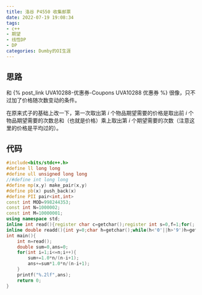 ```yaml
---
title: 洛谷 P4550 收集邮票
date: 2022-07-19 19:08:34
tags:
- c++
- 期望
- 线性DP
- DP
categories: Dumby的OI生涯
---
```


## 思路

和 {% post_link UVA10288-优惠券-Coupons UVA10288 优惠券 %} 很像，只不过加了价格随次数变动的条件。

在原来式子的基础上改一下，第一次取出第 $i$ 个物品期望需要的价格是取出前 $i$ 个物品期望需要的次数总和（也就是价格）乘上取出第 $i$ 个期望需要的次数（注意这里的价格是平均过的）。

<!--more-->

## 代码

```cpp
#include<bits/stdc++.h>
#define ll long long
#define ull unsigned long long
//#define int long long
#define mp(x,y) make_pair(x,y)
#define pb(x) push_back(x)
#define PII pair<int,int>
const int MOD=998244353;
const int N=1000002;
const int M=10000001;
using namespace std;
inline int read(){register char c=getchar();register int s=0,f=1;for(;!isdigit(c);c=getchar())if(c=='-')f=-1;for(;isdigit(c);c=getchar())s=(s<<3)+(s<<1)+c-'0';return s*f;}
inline double readd(){int y=0;char h=getchar();while(h<'0'||h>'9')h=getchar();while(h>='0'&&h<='9')y=y*10+h-'0',h=getchar();if(h=='.'){h=getchar();double t=0,t2=0.1;while(h>='0'&&h<='9')t=t+t2*(h-'0'),t2/=10,h=getchar();return y+t;}return y;}
int main(){
	int n=read();
	double sum=0,ans=0;
	for(int i=1;i<=n;i++){
		sum+=1.0*n/(n-i+1);
		ans+=sum*1.0*n/(n-i+1);
	}
	printf("%.2lf",ans);
	return 0;
}
```